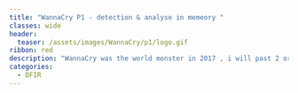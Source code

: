 ```yaml
---
title: "WannaCry P1 - detection & analyse in memeory "
classes: wide
header:
  teaser: /assets/images/WannaCry/p1/logo.gif
ribbon: red
description: "WannaCry was the world monster in 2017 , i will past 2 or 3 parts of my approach on detecting this malware in memory and using the iocs to creat a plugin to auto detect and finding the encryption keys if possible  "
categories:
  - DFIR
---
```

